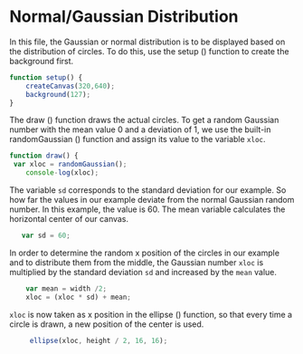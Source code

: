 # Normal/Gaussian Distribution

In this file, the Gaussian or normal distribution is to be displayed based on the distribution of circles. 
To do this, use the setup () function to create the background first.

```javascript
function setup() {
    createCanvas(320,640);
    background(127);     
}       
```

The draw () function draws the actual circles. To get a random Gaussian number with the mean value 0 and a deviation of 1, we use the built-in randomGaussian () function and assign its value to the variable `xloc`.

```javascript
function draw() {
 var xloc = randomGaussian();
    console-log(xloc);        
```

The variable `sd` corresponds to the standard deviation for our example. So how far the values in our example deviate from the normal Gaussian random number. In this example, the value is 60. 
The mean variable calculates the horizontal center of our canvas.

```javascript
   var sd = 60;        
```

In order to determine the random x position of the circles in our example and to distribute them from the middle, the Gaussian number `xloc` is multiplied by the standard deviation `sd` and increased by the `mean` value. 

```javascript
    var mean = width /2;
    xloc = (xloc * sd) + mean;        
```

`xloc` is now taken as x position in the ellipse () function, so that every time a circle is drawn, a new position of the center is used.

```javascript
     ellipse(xloc, height / 2, 16, 16);       
```
